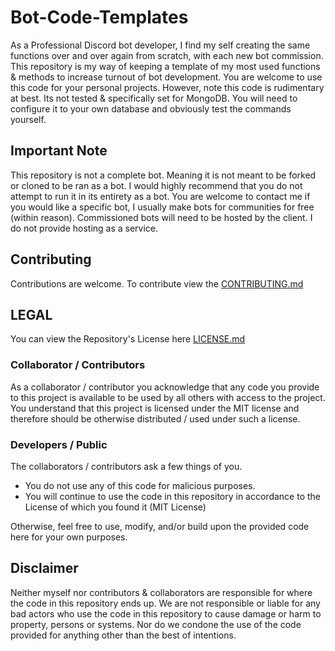# Bot-Code-Templates

As a Professional Discord bot developer, I find my self creating the same functions over and over again
from scratch, with each new bot commission. This repository is my way of keeping a template of my most 
used functions & methods to increase turnout of bot development. You are welcome to use this code for your 
personal projects. However, note this code is rudimentary at best. Its not tested & specifically set for MongoDB. 
You will need to configure it to your own database and obviously test the commands yourself.

## Important Note

This repository is not a complete bot. Meaning it is not meant to be forked or cloned to be ran as a bot. I would highly 
recommend that you do not attempt to run it in its entirety as a bot. You are welcome to contact me if you would like a specific 
bot, I usually make bots for communities for free (within reason). Commissioned bots will need to be hosted by the client. I do not 
provide hosting as a service.

## Contributing

Contributions are welcome. To contribute view the [CONTRIBUTING.md](./CONTRIBUTING.md)

## LEGAL
You can view the Repository's License here [LICENSE.md](./LICENSE)

### Collaborator / Contributors
As a collaborator / contributor you acknowledge that any code you provide to this project is available to be used by all others with access to the project.
You understand that this project is licensed under the MIT license and therefore should be otherwise distributed / used under such a license. 

### Developers / Public
The collaborators / contributors ask a few things of you. 
 - You do not use any of this code for malicious purposes. 
 - You will continue to use the code in this repository in accordance to the License of which you found it (MIT License)
	
Otherwise, feel free to use, modify, and/or build upon the provided code here for your own purposes. 

## Disclaimer

Neither myself nor contributors & collaborators are responsible for where the code in this repository ends up. We are not responsible or liable for any bad actors who use the code in this repository to cause damage or harm to property, persons or systems. Nor do we condone the use of the code provided for anything other than the best of intentions. 

